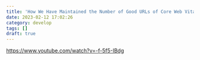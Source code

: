 ```yaml
---
title: 'How We Have Maintained the Number of Good URLs of Core Web Vitals Above 99%'
date: 2023-02-12 17:02:26
category: develop
tags: []
draft: true
---
```


https://www.youtube.com/watch?v=-f-5f5-IBdg
